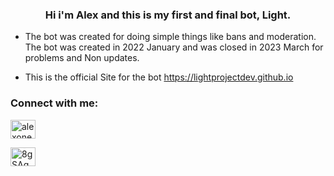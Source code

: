 </h1>

<h3 align="center">Hi i'm Alex and this is my first and final bot, Light.</h3>


- The bot was created for doing simple things like bans and moderation. The bot was created in 2022 January and was closed in 2023 March for problems and Non updates.

- This is the official Site for the bot https://lightprojectdev.github.io

<h3 align="left">Connect with me:</h3>

<p align="left">

<a href="https://www.youtube.com/c/alexone._" target="blank"><img align="center" src="https://raw.githubusercontent.com/rahuldkjain/github-profile-readme-generator/master/src/images/icons/Social/youtube.svg" alt="alexone._" height="30" width="40" /></a>

<a href="https://discord.gg/8gSAgQdZNf" target="blank"><img align="center" src="https://raw.githubusercontent.com/rahuldkjain/github-profile-readme-generator/master/src/images/icons/Social/discord.svg" alt="8gSAgQdZNf" height="30" width="40" /></a>

</p>


